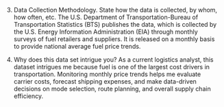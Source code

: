 3. Data Collection Methodology. State how the data is collected, by whom, how often, etc. 
The U.S. Department of Transportation-Bureau of Transportation Statistics (BTS) publishes the data, which is collected by the U.S. Energy Information Administration (EIA) through monthly surveys of fuel retailers and suppliers. It is released on a monthly basis to provide national average fuel price trends.

4. Why does this data set intrigue you?
As a current logistics analyst, this dataset intrigues me because fuel is one of the largest cost drivers in transportation. Monitoring monthly price trends helps me evaluate carrier costs, forecast shipping expenses, and make data-driven decisions on mode selection, route planning, and overall supply chain efficiency.

